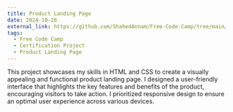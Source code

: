 ```yaml
---
title: Product Landing Page
date: 2024-10-26
external_link: https://github.com/ShahedAnnam/Free-Code-Camp/tree/main/Certification%20Project/Product%20Landing%20Page
tags:
  - Free Code Camp
  - Certification Project
  - Product Landing Page
---
```


This project showcases my skills in HTML and CSS to create a visually appealing and functional product landing page. I designed a user-friendly interface that highlights the key features and benefits of the product, encouraging visitors to take action. I prioritized responsive design to ensure an optimal user experience across various devices.

<!--more-->
